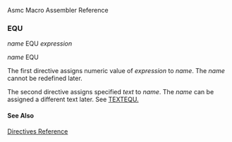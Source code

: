 Asmc Macro Assembler Reference

### EQU

_name_ EQU _expression_

_name_ EQU _<text>_

The first directive assigns numeric value of _expression_ to _name_. The _name_ cannot be redefined later.

The second directive assigns specified _text_ to _name_. The _name_ can be assigned a different text later. See [TEXTEQU.](textequ.md)

#### See Also

[Directives Reference](readme.md)